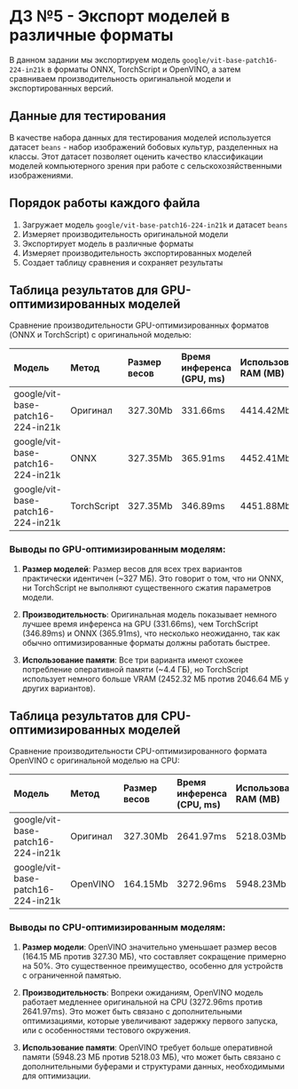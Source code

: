 # ДЗ №5 - Экспорт моделей в различные форматы

В данном задании мы экспортируем модель `google/vit-base-patch16-224-in21k` в форматы ONNX, TorchScript и OpenVINO, а затем сравниваем производительность оригинальной модели и экспортированных версий.

## Данные для тестирования

В качестве набора данных для тестирования моделей используется датасет `beans` - набор изображений бобовых культур, разделенных на классы. Этот датасет позволяет оценить качество классификации моделей компьютерного зрения при работе с сельскохозяйственными изображениями.

## Порядок работы каждого файла
1. Загружает модель `google/vit-base-patch16-224-in21k` и датасет `beans`
2. Измеряет производительность оригинальной модели
3. Экспортирует модель в различные форматы
4. Измеряет производительность экспортированных моделей
5. Создает таблицу сравнения и сохраняет результаты

## Таблица результатов для GPU-оптимизированных моделей

Сравнение производительности GPU-оптимизированных форматов (ONNX и TorchScript) с оригинальной моделью:

| Модель                            | Метод       | Размер весов | Время инференса (GPU, ms) | Использование RAM (MB) | Использование VRAM (MB) | Качество (Accuracy) |
|:----------------------------------|:------------|:-------------|:--------------------------|:-----------------------|:------------------------|:--------------------|
| google/vit-base-patch16-224-in21k | Оригинал    | 327.30Mb     | 331.66ms                  | 4414.42Mb              | 2046.64Mb               | 62.50%              |
| google/vit-base-patch16-224-in21k | ONNX        | 327.35Mb     | 365.91ms                  | 4452.41Mb              | 2046.64Mb               | 62.50%              |
| google/vit-base-patch16-224-in21k | TorchScript | 327.35Mb     | 346.89ms                  | 4451.88Mb              | 2452.32Mb               | 62.50%              |

### Выводы по GPU-оптимизированным моделям:

1. **Размер моделей**: Размер весов для всех трех вариантов практически идентичен (~327 МБ). Это говорит о том, что ни ONNX, ни TorchScript не выполняют существенного сжатия параметров модели.

2. **Производительность**: Оригинальная модель показывает немного лучшее время инференса на GPU (331.66ms), чем TorchScript (346.89ms) и ONNX (365.91ms), что несколько неожиданно, так как обычно оптимизированные форматы должны работать быстрее.

3. **Использование памяти**: Все три варианта имеют схожее потребление оперативной памяти (~4.4 ГБ), но TorchScript использует немного больше VRAM (2452.32 МБ против 2046.64 МБ у других вариантов).

## Таблица результатов для CPU-оптимизированных моделей

Сравнение производительности CPU-оптимизированного формата OpenVINO с оригинальной моделью на CPU:

| Модель                            | Метод    | Размер весов | Время инференса (CPU, ms) | Использование RAM (MB) | Качество (Accuracy) |
|:----------------------------------|:---------|:-------------|:--------------------------|:-----------------------|:--------------------|
| google/vit-base-patch16-224-in21k | Оригинал | 327.30Mb     | 2641.97ms                 | 5218.03Mb              | 62.50%              |
| google/vit-base-patch16-224-in21k | OpenVINO | 164.15Mb     | 3272.96ms                 | 5948.23Mb              | 62.50%              |

### Выводы по CPU-оптимизированным моделям:

1. **Размер модели**: OpenVINO значительно уменьшает размер весов (164.15 МБ против 327.30 МБ), что составляет сокращение примерно на 50%. Это существенное преимущество, особенно для устройств с ограниченной памятью.

2. **Производительность**: Вопреки ожиданиям, OpenVINO модель работает медленнее оригинальной на CPU (3272.96ms против 2641.97ms). Это может быть связано с дополнительными оптимизациями, которые увеличивают задержку первого запуска, или с особенностями тестового окружения.

3. **Использование памяти**: OpenVINO требует больше оперативной памяти (5948.23 МБ против 5218.03 МБ), что может быть связано с дополнительными буферами и структурами данных, необходимыми для оптимизации.